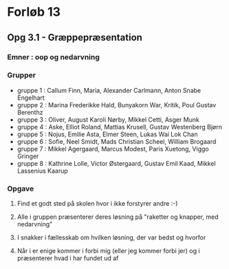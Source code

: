 # Forløb 13
## Opg 3.1 - Græppepræsentation

### Emner :  oop og nedarvning 

### Grupper
- gruppe 1 : Callum Finn, Maria, Alexander Carlmann, Anton Snabe Engelhart
- gruppe 2 : Marina Frederikke Hald, Bunyakorn War, Kritik, Poul Gustav Berenthz
- gruppe 3 : Oliver, August Karoli Nørby, Mikkel Cetti, Asger Munk
- gruppe 4 : Aske, Elliot Roland, Mattias Krusell, Gustav Westenberg Bjørn
- gruppe 5 : Nojus, Emilie Asta, Elmer Steen, Lukas Wai Lok Chan
- gruppe 6 : Sofie, Neel Smidt, Mads Christian Scheel, William Brogaard
- gruppe 7 : Mikkel Agergaard, Marcus Modest, Paris Xuetong, Viggo Gringer
- gruppe 8 : Kathrine Lolle, Victor Østergaard, Gustav Emil Kaad, Mikkel Lassenius Kaarup

### Opgave

1. Find et godt sted på skolen hvor i ikke forstyrer andre :-)

2. Alle i gruppen præsenterer deres løsning på "raketter og knapper, med nedarvning"

3. I snakker i fællesskab om hvilken løsning, der var bedst og hvorfor

4. Når i er enige kommer i forbi mig (eller jeg kommer forbi jer) og i præsenterer hvad i har fundet ud af

